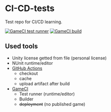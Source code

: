 # CI-CD-tests
Test repo for CI/CD learning.

[![GameCI test runner](https://github.com/ValeryPopov1995/CI-CD-test/actions/workflows/main.yml/badge.svg)](https://github.com/ValeryPopov1995/CI-CD-test/actions/workflows/main.yml)
[![GameCI build](https://github.com/ValeryPopov1995/CI-CD-test/actions/workflows/build.yml/badge.svg)](https://github.com/ValeryPopov1995/CI-CD-test/actions/workflows/build.yml)

## Used tools
- Unity license getted from file (personal license)
- NUnit runtime/editor
- [GitHub Actions](https://docs.github.com/en/actions)
  - checkout
  - cache
  - upload artifact after build
- [GameCI](https://game.ci/)
  - Test runner (runtime/editor)
  - Builder
  - ~~deployment~~ (no published game)
